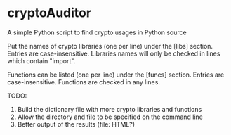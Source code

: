 cryptoAuditor
=============

A simple Python script to find crypto usages in Python source


Put the names of crypto libraries (one per line) under the [libs] section.  Entries are case-insensitive.
Libraries names will only be checked in lines which contain "import".   

Functions can be listed (one per line) under the [funcs] section.  Entries are case-insensitive.  Functions are checked in any lines.





TODO:
  1) Build the dictionary file with more crypto libraries and functions
  2) Allow the directory and file to be specified on the command line
  3) Better output of the results (file: HTML?)




